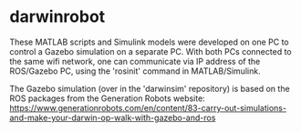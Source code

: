 # darwinrobot

These MATLAB scripts and Simulink models were developed on one PC to control a Gazebo simulation on a separate PC. With both PCs connected to
the same wifi network, one can communicate via IP address of the ROS/Gazebo PC, using the 'rosinit' command in MATLAB/Simulink. 

The Gazebo simulation (over in the 'darwinsim' repository) is based on the ROS packages from the Generation Robots website: 
https://www.generationrobots.com/en/content/83-carry-out-simulations-and-make-your-darwin-op-walk-with-gazebo-and-ros
